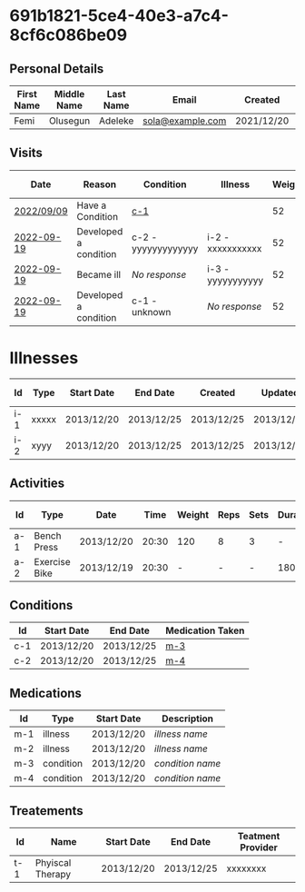 # 691b1821-5ce4-40e3-a7c4-8cf6c086be09

## Personal Details

| First Name | Middle Name | Last Name | Email | Created | Updated | Birth |
| --- | --- | --- | --- | --- | --- | --- |
| Femi | Olusegun | Adeleke | sola@example.com | 2021/12/20  | 2021/12/20 | 1980/10/20  |

## Visits

| Date | Reason | Condition | Illness | Weight | Height | Blood Pressure | Communication | 
| --- | --- | --- | --- | --- | --- | --- | --- | 
| [2022/09/09](https://github.com/project-deserve/clinic-alpha-one/issues/13)| Have a Condition| [c-1](#cnds) | | 52 |5/6 |150 |Video Conference| 
| <a href="https://github.com/project-deserve/clinic-alpha-one/issues/57">2022-09-19</a> | Developed a condition | c-2 - yyyyyyyyyyyyy | i-2 - xxxxxxxxxxx | 52 | 5/7 | 150 | Video Conference | 
| <a href="https://github.com/project-deserve/clinic-alpha-one/issues/58">2022-09-19</a> | Became ill | *No response* | i-3 - yyyyyyyyyyy | 52 | 5/6 | 150 | Video Conference 
| <a href="https://github.com/project-deserve/clinic-alpha-one/issues/61">2022-09-19</a> | Developed a condition | c-1 - unknown | *No response* | 52 | 5/7 | 150 | Video Conference |
# Illnesses

| Id | Type | Start Date | End Date | Created | Updated | Medication Taken |  
| --- | --- | --- | --- | --- | --- | --- | 
| i-1 | xxxxx | 2013/12/20 | 2013/12/25 | 2013/12/25 | 2013/12/25 | [m-1](#meds) |  
| i-2 | xyyy | 2013/12/20 | 2013/12/25 | 2013/12/25 | 2013/12/25 | [m-2](#meds) |  

## Activities

| Id | Type | Date | Time | Weight | Reps | Sets | Duration | Heart Rate | Calories Burned |
| --- | --- | --- | --- | --- | --- | --- | --- | --- | --- |
| a-1 | Bench Press | 2013/12/20 | 20:30 | 120 | 8 | 3 |  - | - | - |
| a-2 | Exercise Bike | 2013/12/19 | 20:30 | - | - | - | 1800 | 132 | 189 |

## Conditions<a id=cnds></a>

| Id | Start Date | End Date | Medication Taken |  
| --- | --- | --- | --- |
| c-1 | 2013/12/20 | 2013/12/25 | [m-3](#meds) |  
| c-2 | 2013/12/20 | 2013/12/25 | [m-4](#meds) | 

## Medications<a id=meds></a>

| Id | Type | Start Date | Description |
| --- | --- | --- | --- | 
| m-1 | illness | 2013/12/20 | *illness name* |  
| m-2 | illness | 2013/12/20 | *illness name* | 
| m-3 | condition | 2013/12/20 | *condition name* |  
| m-4 | condition | 2013/12/20 | *condition name* | 

## Treatements

| Id | Name | Start Date | End Date | Teatment Provider |  
| --- | --- | --- | --- | -- |
| t-1 | Phyiscal Therapy | 2013/12/20 | 2013/12/25 | xxxxxxxx |  
